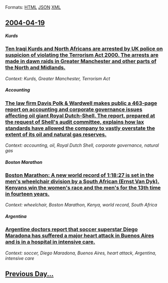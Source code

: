 
Formats: [HTML](2004/04/19/index.html)  [JSON](2004/04/19/index.json)  [XML](2004/04/19/index.xml)  

## [2004-04-19](/news/2004/04/19/index.md)

##### Kurds
### [ Ten Iraqi Kurds and North Africans are arrested by UK police on suspicion of violating the Terrorism Act 2000. The arrests are made in dawn raids in Greater Manchester and other parts of the North and Midlands. ](/news/2004/04/19/ten-iraqi-kurds-and-north-africans-are-arrested-by-uk-police-on-suspicion-of-violating-the-terrorism-act-2000-the-arrests-are-made-in-dawn.md)
_Context: Kurds, Greater Manchester, Terrorism Act_

##### Accounting
### [ The law firm Davis Polk & Wardwell makes public a 463-page report on accounting and corporate governance issues affecting oil giant Royal Dutch-Shell. The report, prepared at the request of Shell's audit committee, explains how lax standards have allowed the company to vastly overstate the extent of its oil and natural gas reserves. ](/news/2004/04/19/the-law-firm-davis-polk-wardwell-makes-public-a-463-page-report-on-accounting-and-corporate-governance-issues-affecting-oil-giant-royal-d.md)
_Context: accounting, oil, Royal Dutch Shell, corporate governance, natural gas_

##### Boston Marathon
### [ Boston Marathon: A new world record of 1:18:27 is set in the men's wheelchair division by a South African (Ernst Van Dyk). Kenyans win the women's race and the men's for the 13th time in fourteen years. ](/news/2004/04/19/boston-marathon-a-new-world-record-of-1-18-27-is-set-in-the-men-s-wheelchair-division-by-a-south-african-ernst-van-dyk-kenyans-win-the.md)
_Context: wheelchair, Boston Marathon, Kenya, world record, South Africa_

##### Argentina
### [ Argentine doctors report that soccer superstar Diego Maradona has suffered a major heart attack in Buenos Aires and is in a hospital in intensive care. ](/news/2004/04/19/argentine-doctors-report-that-soccer-superstar-diego-maradona-has-suffered-a-major-heart-attack-in-buenos-aires-and-is-in-a-hospital-in-int.md)
_Context: soccer, Diego Maradona, Buenos Aires, heart attack, Argentina, intensive care_

## [Previous Day...](/news/2004/04/18/index.md)


